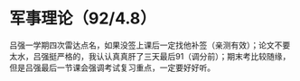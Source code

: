 # 军事理论（92/4.8）
吕强一学期四次雷达点名，如果没签上课后一定找他补签（亲测有效）；论文不要太水，吕强挺严格的，我认认真真肝了三天最后91（调分前）；期末考比较随缘，但是吕强最后一节课会强调考试复习重点，一定要好好听。

